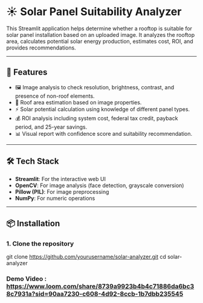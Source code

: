 # ☀️ Solar Panel Suitability Analyzer

This Streamlit application helps determine whether a rooftop is suitable for solar panel installation based on an uploaded image. It analyzes the rooftop area, calculates potential solar energy production, estimates cost, ROI, and provides recommendations.

---

## 🚀 Features

- 🖼️ Image analysis to check resolution, brightness, contrast, and presence of non-roof elements.
- 📐 Roof area estimation based on image properties.
- ⚡ Solar potential calculation using knowledge of different panel types.
- 💰 ROI analysis including system cost, federal tax credit, payback period, and 25-year savings.
- 📊 Visual report with confidence score and suitability recommendation.

---

## 🛠️ Tech Stack

- **Streamlit**: For the interactive web UI
- **OpenCV**: For image analysis (face detection, grayscale conversion)
- **Pillow (PIL)**: For image preprocessing
- **NumPy**: For numeric operations

---

## 📦 Installation

### 1. Clone the repository

git clone https://github.com/yourusername/solar-analyzer.git
cd solar-analyzer

### Demo Video : https://www.loom.com/share/8739a9923b4b4c71886da6bc38c7931a?sid=90aa7230-c608-4d92-8ccb-1b7dbb235545
